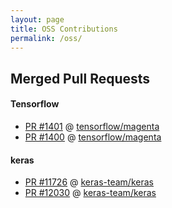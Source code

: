 ```yaml
---
layout: page
title: OSS Contributions
permalink: /oss/
---
```


## Merged Pull Requests

#### Tensorflow
  - [PR #1401](https://github.com/tensorflow/magenta/pull/1401) @ [tensorflow/magenta](https://github.com/tensorflow/magenta)
  - [PR #1400](https://github.com/tensorflow/magenta/pull/1400) @ [tensorflow/magenta](https://github.com/tensorflow/magenta)

#### keras
  - [PR #11726](https://github.com/keras-team/keras/pull/11726) @ [keras-team/keras](https://github.com/keras-team/keras)
  - [PR #12030](https://github.com/keras-team/keras/pull/12030) @ [keras-team/keras](https://github.com/keras-team/keras)
